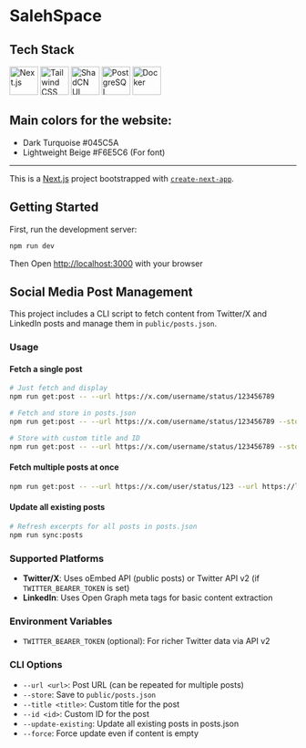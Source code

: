 # SalehSpace

## Tech Stack

<p align="left">
  <img src="https://skillicons.dev/icons?i=nextjs" alt="Next.js" height="50" />
  <img src="https://skillicons.dev/icons?i=tailwindcss" alt="Tailwind CSS" height="50" />
  <img src="https://avatars.githubusercontent.com/u/139895814?s=200&v=4" alt="ShadCN UI" height="50" />
  <img src="https://skillicons.dev/icons?i=postgres" alt="PostgreSQL" height="50" />
  <img src="https://skillicons.dev/icons?i=docker" alt="Docker" height="50" />
</p>

## Main colors for the website:

- Dark Turquoise #045C5A
- Lightweight Beige #F6E5C6 (For font)

---

This is a [Next.js](https://nextjs.org) project bootstrapped with [`create-next-app`](https://nextjs.org/docs/app/api-reference/cli/create-next-app).

## Getting Started

First, run the development server:

```bash
npm run dev
```

Then Open [http://localhost:3000](http://localhost:3000) with your browser

## Social Media Post Management

This project includes a CLI script to fetch content from Twitter/X and LinkedIn posts and manage them in `public/posts.json`.

### Usage

#### Fetch a single post

```bash
# Just fetch and display
npm run get:post -- --url https://x.com/username/status/123456789

# Fetch and store in posts.json
npm run get:post -- --url https://x.com/username/status/123456789 --store

# Store with custom title and ID
npm run get:post -- --url https://x.com/username/status/123456789 --store --title "My Post" --id "custom-id"
```

#### Fetch multiple posts at once

```bash
npm run get:post -- --url https://x.com/user/status/123 --url https://linkedin.com/posts/user-post --store
```

#### Update all existing posts

```bash
# Refresh excerpts for all posts in posts.json
npm run sync:posts
```

### Supported Platforms

- **Twitter/X**: Uses oEmbed API (public posts) or Twitter API v2 (if `TWITTER_BEARER_TOKEN` is set)
- **LinkedIn**: Uses Open Graph meta tags for basic content extraction

### Environment Variables

- `TWITTER_BEARER_TOKEN` (optional): For richer Twitter data via API v2

### CLI Options

- `--url <url>`: Post URL (can be repeated for multiple posts)
- `--store`: Save to `public/posts.json`
- `--title <title>`: Custom title for the post
- `--id <id>`: Custom ID for the post
- `--update-existing`: Update all existing posts in posts.json
- `--force`: Force update even if content is empty
